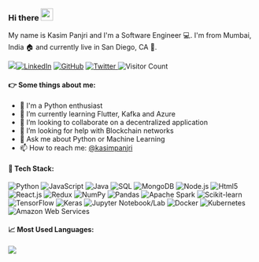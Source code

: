 <!--[![Header](https://raw.githubusercontent.com/kasim95/kasim95/kasim95/readme_header.png "Header")](https://kasimp.tech/portfolio)
-->
<!-- Icons & colors from simpleIcons.org and badges from shields.io -->

### Hi there <img src="https://media.giphy.com/media/hvRJCLFzcasrR4ia7z/giphy.gif" width="25px">
 
My name is Kasim Panjri and I'm a Software Engineer :computer:. I'm from Mumbai, India :house: and currently live in San Diego, CA :city_sunrise:. 

<!--
Email
LinkedIn
GitHub
Twitter
Visitor Count
-->
<a href="mailto:panjrikasim@gmail.com"><img src="https://img.shields.io/badge/panjrikasim@gmail.com--_?style=social&logo=gmail" /></a><a href="https://www.linkedin.com/in/kasimpanjri" alt="Email"><img src="https://img.shields.io/badge/LinkedIn--_?style=social&logo=linkedin" alt="LinkedIn" /></a> <a href="https://www.github.com/kasim95"><img src="https://img.shields.io/badge/GitHub--_?style=social&logo=github" alt="GitHub" /></a> <a href="https://www.twitter.com/kasimpanjri"><img src="https://img.shields.io/badge/Twitter--_?style=social&logo=twitter" alt="Twitter" /> </a><img src="https://visitor-badge.glitch.me/badge?page_id=kasim95.kasim95" alt="Visitor Count"/>

#### :point_right: Some things about me:
- 🔭 I'm a Python enthusiast
- 🌱 I’m currently learning Flutter, Kafka and Azure
- 👯 I’m looking to collaborate on a decentralized application
- 🤔 I’m looking for help with Blockchain networks
- 💬 Ask me about Python or Machine Learning
- 📫 How to reach me: [@kasimpanjri](https://www.linkedin.com/in/kasimpanjri)
<!-- - ⚡ Fun fact: -->

#### :wrench: Tech Stack:

<p>
<img alt="Python" src="https://img.shields.io/badge/-Python-3776ab?style=flat-square&logo=python&logoColor=white" />
<img alt="JavaScript" src="https://img.shields.io/badge/-JavaScript-f7df1e?style=flat-square&logo=javascript&logoColor=white" />
<img alt="Java" src="https://img.shields.io/badge/-Java-007396?style=flat-square&logo=java&logoColor=white" />
<img alt="SQL" src="https://img.shields.io/badge/-SQL-4479a1?style=flat-square&logo=mysql&logoColor=white" />
<img alt="MongoDB" src="https://img.shields.io/badge/-MongoDB-47a248?style=flat-square&logo=mongodb&logoColor=white" />
<img alt="Node.js" src="https://img.shields.io/badge/-Node.js-339933?style=flat-square&logo=Node.js&logoColor=white" />
<img alt="Html5" src="https://img.shields.io/badge/-HTML5-E34F26?style=flat-square&logo=html5&logoColor=white" />
<img alt="React.js" src="https://img.shields.io/badge/-React.js-45b8d8?style=flat-square&logo=react&logoColor=white" />
<img alt="Redux" src="https://img.shields.io/badge/-Redux-764ABC?style=flat-square&logo=redux&logoColor=white" />
<img alt="NumPy" src="https://img.shields.io/badge/-NumPy-013243?style=flat-square&logo=numpy&logoColor=white" />
<img alt="Pandas" src="https://img.shields.io/badge/-Pandas-150458?style=flat-square&logo=pandas&logoColor=white" />
<img alt="Apache Spark" src="https://img.shields.io/badge/-Spark-e25a1c?style=flat-square&logo=apache-spark&logoColor=white" />
<img alt="Scikit-learn" src="https://img.shields.io/badge/-scikit&hyphen;learn-f7931e?style=flat-square&logo=scikit-learn&logoColor=white" />
<img alt="TensorFlow" src="https://img.shields.io/badge/-TensorFlow-ff6f00?style=flat-square&logo=tensorflow&logoColor=white" />
<img alt="Keras" src="https://img.shields.io/badge/-Keras-d00000?style=flat-square&logo=keras&logoColor=white" />
<img alt="Jupyter Notebook/Lab" src="https://img.shields.io/badge/-Jupyter-orange?style=flat-square&logo=jupyter&logoColor=white" />
<img alt="Docker" src="https://img.shields.io/badge/-Docker-46a2f1?style=flat-square&logo=docker&logoColor=white" />
<img alt="Kubernetes" src="https://img.shields.io/badge/-Kubernetes-326ce5?style=flat-square&logo=kubernetes&logoColor=white" />
<img alt="Amazon Web Services" src="https://img.shields.io/badge/-Amazon AWS-232f3e?style=flat-square&logo=amazon-aws&logoColor=white" />
</p>


#### :chart_with_upwards_trend: Most Used Languages:

<img src="https://github-readme-stats.vercel.app/api/top-langs/?username=kasim95&show_icons=true&langs_count=5&layout=default&exclude_repo=kasim95,kasim95.github.io,cloudflare-2020-general-engineering-assignment,cloudflare-2020-systems-engineering-assignment,Deep_Learning-Flappy_Bird&hide_border=True&hide_title=True" />

<!--Github Stats-->
<!--
[![Kasim's github stats](https://github-readme-stats.vercel.app/api?username=kasim95&include_all_commits=True)](https://github.com/kasim95)
-->
